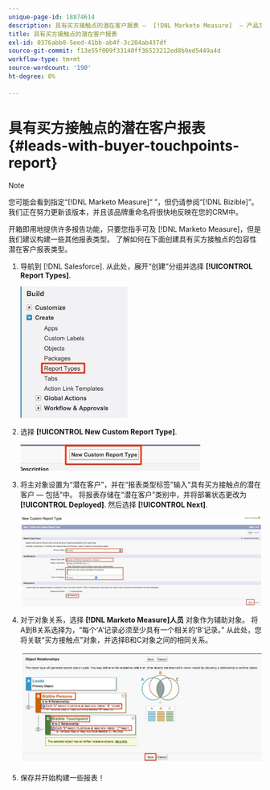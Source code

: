 ```yaml
---
unique-page-id: 18874614
description: 具有买方接触点的潜在客户报表 —  [!DNL Marketo Measure]  — 产品文档
title: 具有买方接触点的潜在客户报表
exl-id: 0376abb0-5eed-41bb-ab4f-3c204ab437df
source-git-commit: f13e55f009f33140ff36523212ed8b9ed5449a4d
workflow-type: tm+mt
source-wordcount: '190'
ht-degree: 0%

---
```


# 具有买方接触点的潜在客户报表 {#leads-with-buyer-touchpoints-report}

>[!NOTE]
>
>您可能会看到指定“[!DNL Marketo Measure]“ ”，但仍请参阅“[!DNL Bizible]”。 我们正在努力更新该版本，并且该品牌重命名将很快地反映在您的CRM中。

开箱即用地提供许多报告功能，只要您指手可及 [!DNL Marketo Measure]，但是我们建议构建一些其他报表类型。 了解如何在下面创建具有买方接触点的包容性潜在客户报表类型。

1. 导航到 [!DNL Salesforce]. 从此处，展开“创建”分组并选择 **[!UICONTROL Report Types]**.

   ![](assets/1.jpg)

1. 选择 **[!UICONTROL New Custom Report Type]**.

   ![](assets/2.jpg)

1. 将主对象设置为“潜在客户”，并在“报表类型标签”输入“具有买方接触点的潜在客户 — 包括”中。 将报表存储在“潜在客户”类别中，并将部署状态更改为 **[!UICONTROL Deployed]**. 然后选择 **[!UICONTROL Next]**.

   ![](assets/3.jpg)

1. 对于对象关系，选择 **[!DNL Marketo Measure]人员** 对象作为辅助对象。 将A到B关系选择为，“每个‘A’记录必须至少具有一个相关的‘B’记录。” 从此处，您将关联“买方接触点”对象，并选择B和C对象之间的相同关系。

   ![](assets/4.jpg)

1. 保存并开始构建一些报表！
